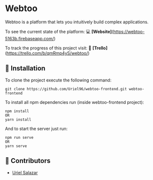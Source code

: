 # Webtoo
Webtoo is a platform that lets you intuitively build complex applications.

To see the current state of the platform: :computer: **[Website]**(https://webtoo-5163b.firebaseapp.com/)

To track the progress of this project visit: :pencil: **[Trello]**(https://trello.com/b/qmRmp4yS/webtoo/)

## :rocket: Installation
To clone the project execute the following command:
```
git clone https://github.com/Uriel96/webtoo-frontend.git webtoo-frontend
```
To install all npm dependencies run (inside webtoo-frontend project):
```
npm install
OR
yarn install
```
And to start the server just run:
```
npm run serve
OR
yarn serve
```

## :busts_in_silhouette: Contributors
- [Uriel Salazar](https://github.com/Uriel96)
